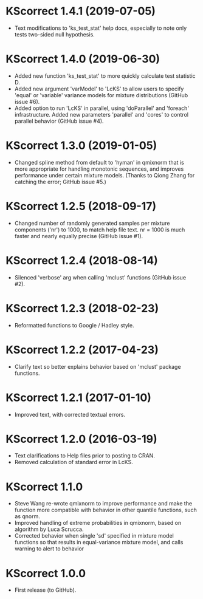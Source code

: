 # KScorrect 1.4.1 (2019-07-05)
* Text modifications to 'ks_test_stat' help docs, especially to note only tests two-sided null hypothesis.

# KScorrect 1.4.0 (2019-06-30)
* Added new function 'ks_test_stat' to more quickly calculate test statistic D.
* Added new argument 'varModel' to 'LcKS' to allow users to specify 'equal' or 'variable' variance models for mixture distributions (GitHub issue #6).
* Added option to run 'LcKS' in parallel, using 'doParallel' and 'foreach' infrastructure. Added new parameters 'parallel' and 'cores' to control parallel behavior (GitHub issue #4).

# KScorrect 1.3.0 (2019-01-05)
* Changed spline method from default to 'hyman' in qmixnorm that is more appropriate for handling monotonic sequences, and improves performance under certain mixture models. (Thanks to Qiong Zhang for catching the error; GitHub issue #5.)

# KScorrect 1.2.5 (2018-09-17)
* Changed number of randomly generated samples per mixture components ('nr') to 1000, to match help file text. nr = 1000 is much faster and nearly equally precise (GitHub issue #1).

# KScorrect 1.2.4 (2018-08-14)
* Silenced 'verbose' arg when calling 'mclust' functions (GitHub issue #2).

# KScorrect 1.2.3 (2018-02-23)
* Reformatted functions to Google / Hadley style.

# KScorrect 1.2.2 (2017-04-23)
* Clarify text so better explains behavior based on 'mclust' package functions.

# KScorrect 1.2.1 (2017-01-10)
* Improved text, with corrected textual errors.

# KScorrect 1.2.0 (2016-03-19)
* Text clarifications to Help files prior to posting to CRAN.
* Removed calculation of standard error in LcKS.

# KScorrect 1.1.0
* Steve Wang re-wrote qmixnorm to improve performance and make the function more compatible with behavior in other quantile functions, such as qnorm.
* Improved handling of extreme probabilities in qmixnorm, based on algorithm by Luca Scrucca.
* Corrected behavior when single 'sd' specified in mixture model functions so that results in equal-variance mixture model, and calls warning to alert to behavior

# KScorrect 1.0.0
* First release (to GitHub).
